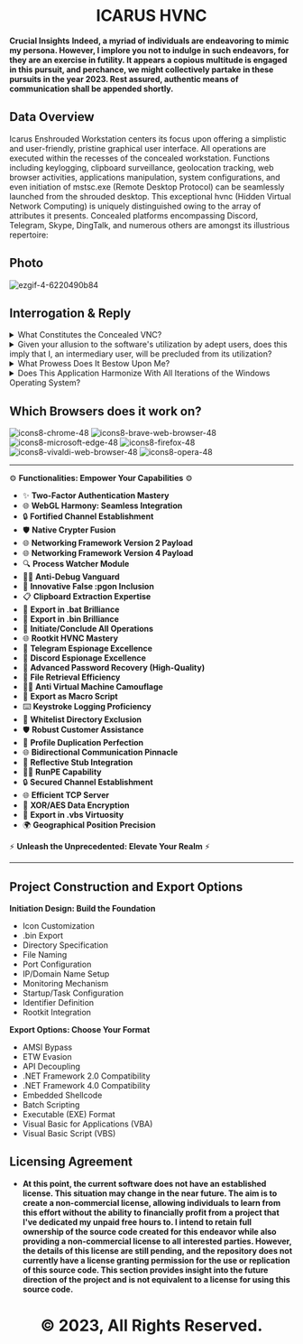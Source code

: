 <div align="center">

# ICARUS HVNC

</div>




**Crucial Insights**
**Indeed, a myriad of individuals are endeavoring to mimic my persona. However, I implore you not to indulge in such endeavors, for they are an exercise in futility. It appears a copious multitude is engaged in this pursuit, and perchance, we might collectively partake in these pursuits in the year 2023. Rest assured, authentic means of communication shall be appended shortly.**

## Data Overview
Icarus Enshrouded Workstation centers its focus upon offering a simplistic and user-friendly, pristine graphical user interface. All operations are executed within the recesses of the concealed workstation. Functions including keylogging, clipboard surveillance, geolocation tracking, web browser activities, applications manipulation, system configurations, and even initiation of mstsc.exe (Remote Desktop Protocol) can be seamlessly launched from the shrouded desktop. This exceptional hvnc (Hidden Virtual Network Computing) is uniquely distinguished owing to the array of attributes it presents. Concealed platforms encompassing Discord, Telegram, Skype, DingTalk, and numerous others are amongst its illustrious repertoire:

## Photo
![ezgif-4-6220490b84](https://user-images.githubusercontent.com/107614511/209742199-b5a8d5ed-39d0-44fa-8e28-610f446cc828.gif)


## Interrogation & Reply
<details>
<summary>What Constitutes the Concealed VNC?</summary>
Concealed VNC is an artistry embraced by the most sophisticated of users, and by far the most enthralling manner to administer your Computer System in obscurity, circumventing any interaction with the principal desktop. This is achieved by ingeniously engendering a nascent clandestine desktop.
</details>

<details>
<summary>Given your allusion to the software's utilization by adept users, does this imply that I, an intermediary user, will be precluded from its utilization?</summary>
Unquestionably not. The software's architecture has been meticulously crafted to accommodate the needs of intermediaries, affording them the ability, with a mere click of a button, to oversee the functionalities of their computer systems.
</details>

<details>
<summary>What Prowess Does It Bestow Upon Me?</summary>
Once the Veiled VNC has been seamlessly incorporated into your remote computing apparatus, you shall be endowed with the capacity to silently interface with it, sans any intrusive pop-ups.
</details>

<details>
<summary>Does This Application Harmonize With All Iterations of the Windows Operating System?</summary>
**Indeed, it manifests compatibility with all editions of the Windows Operating System, spanning 32 and 64 bits, with the exception of Windows XP and Vista.**
</details>
  
  
## Which Browsers does it work on?
![icons8-chrome-48](https://user-images.githubusercontent.com/107614511/209736395-3071a3c4-1eb4-4c76-b6ad-dab9dbe82b03.png)
![icons8-brave-web-browser-48](https://user-images.githubusercontent.com/107614511/209736360-8bfe2757-fbab-4751-9a0d-82d80d8aefd5.png)
![icons8-microsoft-edge-48](https://user-images.githubusercontent.com/107614511/209736431-7890ed96-b611-4f4a-81a6-aa7ed1fe66b5.png)
![icons8-firefox-48](https://user-images.githubusercontent.com/107614511/209736466-d23743ca-156b-48e7-86d2-b83f2df1d298.png)
![icons8-vivaldi-web-browser-48](https://user-images.githubusercontent.com/107614511/209736487-77955215-7b23-4254-ba01-208cab60f2f0.png)
![icons8-opera-48](https://user-images.githubusercontent.com/107614511/209736494-a1421533-d1e0-4b1b-86e0-d5efa6b065dc.png)



---

⚙️ **Functionalities: Empower Your Capabilities** ⚙️

* ✨ **Two-Factor Authentication Mastery**
* 🌐 **WebGL Harmony: Seamless Integration**
* 🔒 **Fortified Channel Establishment**
* 🛡️ **Native Crypter Fusion**
* 🌐 **Networking Framework Version 2 Payload**
* 🌐 **Networking Framework Version 4 Payload**
* 🔍 **Process Watcher Module**
* 🕵️‍♂️ **Anti-Debug Vanguard**
* 🎯 **Innovative False :pgon Inclusion**
* 📋 **Clipboard Extraction Expertise**
* 📂 **Export in .bat Brilliance**
* 📂 **Export in .bin Brilliance**
* 🚀 **Initiate/Conclude All Operations**
* 🌐 **Rootkit HVNC Mastery**
* 📡 **Telegram Espionage Excellence**
* 💬 **Discord Espionage Excellence**
* 🔐 **Advanced Password Recovery (High-Quality)**
* 💾 **File Retrieval Efficiency**
* 🕵️‍♂️ **Anti Virtual Machine Camouflage**
* 📜 **Export as Macro Script**
* ⌨️ **Keystroke Logging Proficiency**
* 📂 **Whitelist Directory Exclusion**
* 🛡️ **Robust Customer Assistance**
* 👥 **Profile Duplication Perfection**
* 🌐 **Bidirectional Communication Pinnacle**
* 🌟 **Reflective Stub Integration**
* 🏃‍♂️ **RunPE Capability**
* 🔒 **Secured Channel Establishment**
* 🌐 **Efficient TCP Server**
* 🔐 **XOR/AES Data Encryption**
* 📂 **Export in .vbs Virtuosity**
* 🌍 **Geographical Position Precision**

⚡️ **Unleash the Unprecedented: Elevate Your Realm** ⚡️

---


## Project Construction and Export Options

**Initiation Design: Build the Foundation**
- Icon Customization
- .bin Export
- Directory Specification
- File Naming
- Port Configuration
- IP/Domain Name Setup
- Monitoring Mechanism
- Startup/Task Configuration
- Identifier Definition
- Rootkit Integration

**Export Options: Choose Your Format**
- AMSI Bypass
- ETW Evasion
- API Decoupling
- .NET Framework 2.0 Compatibility
- .NET Framework 4.0 Compatibility
- Embedded Shellcode
- Batch Scripting
- Executable (EXE) Format
- Visual Basic for Applications (VBA)
- Visual Basic Script (VBS)

## Licensing Agreement


- **At this point, the current software does not have an established license. This situation may change in the near future. The aim is to create a non-commercial license, allowing individuals to learn from this effort without the ability to financially profit from a project that I've dedicated my unpaid free hours to.
I intend to retain full ownership of the source code created for this endeavor while also providing a non-commercial license to all interested parties. However, the details of this license are still pending, and the repository does not currently have a license granting permission for the use or replication of this source code. This section provides insight into the future direction of the project and is not equivalent to a license for using this source code.**

#   <div align="center">  © 2023, All Rights Reserved.